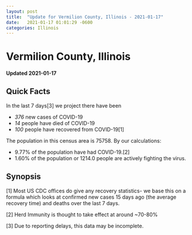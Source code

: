 ```yaml
---
layout: post
title:  "Update for Vermilion County, Illinois - 2021-01-17"
date:   2021-01-17 01:01:29 -0600
categories: Illinois
---
```


# Vermilion County, Illinois
#### Updated 2021-01-17

## Quick Facts

In the last 7 days[3] we project there have been
- *376* new cases of COVID-19
- *14* people have died of COVID-19
- *100* people have recovered from COVID-19[1]

The population in this census area is 75758. By our calculations:
- 9.77% of the population have had COVID-19.[2]
- 1.60% of the population or 1214.0 people are actively fighting the virus.

## Synopsis




[1] Most US CDC offices do give any recovery statistics- we base this on a formula which looks at confirmed new cases
15 days ago (the average recovery time) and deaths over the last 7 days.

[2] Herd Immunity is thought to take effect at around ~70-80%

[3] Due to reporting delays, this data may be incomplete.
 
    